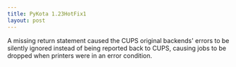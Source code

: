 ```yaml
---
title: PyKota 1.23HotFix1
layout: post
---
```


A missing return statement caused the CUPS original backends' errors to be silently ignored instead of being reported back to CUPS, causing jobs to be dropped when printers were in an error condition.
